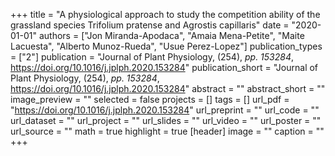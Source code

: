 +++
title = "A physiological approach to study the competition ability of the grassland species Trifolium pratense and Agrostis capillaris"
date = "2020-01-01"
authors = ["Jon Miranda-Apodaca", "Amaia Mena-Petite", "Maite Lacuesta", "Alberto Munoz-Rueda", "Usue Perez-Lopez"]
publication_types = ["2"]
publication = "Journal of Plant Physiology, (254), _pp. 153284_, https://doi.org/10.1016/j.jplph.2020.153284"
publication_short = "Journal of Plant Physiology, (254), _pp. 153284_, https://doi.org/10.1016/j.jplph.2020.153284"
abstract = ""
abstract_short = ""
image_preview = ""
selected = false
projects = []
tags = []
url_pdf = "https://doi.org/10.1016/j.jplph.2020.153284"
url_preprint = ""
url_code = ""
url_dataset = ""
url_project = ""
url_slides = ""
url_video = ""
url_poster = ""
url_source = ""
math = true
highlight = true
[header]
image = ""
caption = ""
+++

